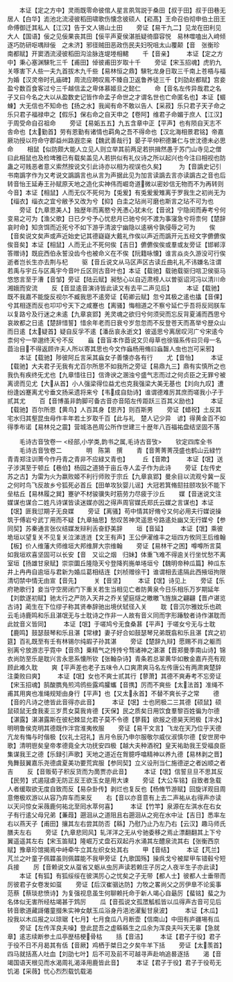 <!-- { "loadSidebar": true } -->
　　本证【定之方中】灵雨既零命彼倌人星言夙驾説于桑田【叔于田】叔于田巷无居人【白华】滮池北流浸彼稻田啸歌伤懐念彼硕人【崧髙】王命召伯彻申伯土田王命傅御迁其私人【江汉】告于文人锡山土田
　　旁证【易干九二】见龙在田利见大人【国语】佞之见佞果丧其田【佞平声夏侯湛扺疑徛靡容悦　易林噬嗑出入﨑倾逐巧防研呕喁辩佞　之未济】邪径贼田恶政伤民夫妇呪咀太山覆颠【音　张衡珍　南都赋】开窦洒流浸彼稻田沟浍脉连堤堘相輑
　　千【音亲】
　　本证【定之方中】秉心塞渊騋牝三千【甫田】倬彼甫田岁取十千
　　旁证【宋玉招魂】虎豹九关啄害下人些一夫九首拔木九千些【易林恒之鼎】騋牝龙身日取三千南上苍梧与福为婚【汉灵帝时孔庙碑】周流应聘叹鳯不臻自卫返鲁养徒三千【刘劭赵都赋】宫妾盈兮数百食客过兮三千越信孟之卑体慕姬旦之懿仁
　　命【音名左传异哉君之名子又曰今名之大以从盈数史记皆作命孟子命世之才谓名世也亡命匿名也】本证【蝃蝀】大无信也不知命也【扬之水】我闻有命不敢以告人【采菽】乐只君子天子命之乐只君子福禄申之【假乐】保右命之自天申之【卷阿】维君子命媚于庶人【江汉】于周受命自召祖命
　　旁证【易姤五五】九五含章中正【平声】也有陨自天志不舎命也【太勤首】劳有恩勤有诸情也羁角之吾不得命也【汉北海相景君铭】帝嘉厥功授以符命守郡益州路遐恋亲【魏武善哉行】晏子平仲积德兼仁与世沈德未必思命
　　相鼠【似防颇大能人立见人则立举其前两足若拱揖然愚于苏门山寺见之僧曰此相鼠也及检埤雅已有载矣盖见人若拱似有礼仪诗之所以起兴也今注曰相视也防蛊之可贱恶者意义索然按说文引此诗亦以相为视误也久矣】
　　为【音譌史记引书南譌字作为又考说文譌譌言也从言为声据此见为加言读譌去言亦读譌古之音也后转音怡王延寿王孙赋原天地之造化实神伟而崛竒道微以密妙信无物而不为再转则今音】本证【相鼠】人而无仪不死何为【兎爰】有兎爰爰雉离于罗我生之初尚无为【缁衣】缁衣之宜兮敝予又改为兮【抑】白圭之玷尚可磨也斯言之玷不可为也
　　旁证【九章思美人】独歴年而离愍兮羌慿心犹未化【音讹】宁隐闵而寿考兮何变易之可为【渔父歌】日已夕兮予心忧悲月已驰兮何不渡为事寖急兮将柰何【楚辞哀时命】知贪饵而近死兮不如下游乎清波宁幽隐以逺祸兮孰侵辱之可为
　　俟【音矣说文矣声或声近始史记其德嶷嶷大戴礼作俟以声近而譌开元五经文字儦儦俟俟音矣】本证【相鼠】人而无止不死何俟【吉日】儦儦俟俟或羣或友旁证【邯郸淳答赠诗】既庇西伯永誓没齿今也被命义在不俟【阮籍咏懐】谁言焱炎久游没可行俟逝者岂长生亦去荆与杞
　　驱【音丘说文从马区声区古读丘曲礼礼不讳嫌名注谓若禹与宇丘与区禹宇今音叶丘区则古音叶也】本证【载驰】载驰载驱归唁卫侯驱马悠悠言至于漕【音邹】旁证【陆云赋】昶愁心以自迈肃榜人以曽驱诏河冯以清川命湘娥而安流
　　反【音显逺音演诗皆此读又有去平二声见后】
　　本证【载驰】既不我嘉不能旋反视尔不臧我思不逺旁证【荀卿云赋】忽兮其极之逺也攭【音倮】兮其相逐而反也卭卭兮天下之咸蹇也【离骚】悔相道之不察兮延伫乎吾将反囘朕车以复路兮及行迷之未逺【九章哀郢】羌灵魂之欲归兮何须臾而忘反背夏浦而西思兮哀故都之日逺【楚辞惜誓】惜余年老而日衰兮岁忽忽而不反登苍天而髙举兮歴众山而日逺【太疑首】疑自反孚不逺【潘岳哀永逝文】彼遥思兮离居叹河广兮宋逺今柰何兮一举邈终天兮不反
　　蝱【音盲本作莔说文贝母草也徐锴系传曰贝母一名莔治目不得返顾许夫人所以寄其思也今文作蝱杨用脩曰蝱齧人虫也岂可采邪】
　　本证【载驰】陟彼阿丘言采其蝱女子善懐亦各有行
　　尤【音怡】
　　本证【载驰】大夫君子无我有尤百尔所思不如我所之旁证【易鼎九三】鼎有实慎所之也我仇有疾终旡尤也【九章惜往日】信谗谀之溷浊兮盛气志而过之何贞臣之无罪兮被离谤而见尤【大从首】小人强梁得位益尤也克我强梁大美无基也【刘向九叹】遭纷逢凶蹇离尤兮垂文扬采遗将来兮【韦成自劾诗】谁谓德难厉其庶而嗟我小子于贰其尤
　　百【音博虽非韵脚可备古音亦音陌左传距跃三百其义励也】
　　本证【载驰】百尔所思【黄鸟】人百其身【思齐】则百斯男
　　旁证【蜡祝】土反其宅水归其壑昆虫母作丰年若土岁取千百【此与礼　楚人记少异　谚】得黄金百不如得季布诺【易林兑之震】营城洛邑周公所作世建三十歴年八百福祐盘结坚固不落

　　毛诗古音攷卷一
<经部,小学类,韵书之属,毛诗古音攷>
　　钦定四库全书
　　毛诗古音攷卷二　　　　明　陈第　撰
　　青【音菁菁菁茂盛也鹤山云緑竹青青郑注训菁今作丹青之青非不应緑又青也】
　　丘【音欺】
　　本证【氓】送子涉淇至于顿丘【巷伯】杨园之道猗于亩丘寺人孟子作为此诗
　　旁证【左传史苏之古】为雷为火为嬴败姬不利行师败于宗丘【九章哀郢】曼余目以流观兮冀一反之何时鸟飞反故乡兮狐死必首丘【田单攻狄婴儿谣】大冠若箕脩劎拄颐攻狄不能下垒枯丘【易林履之巽】蹇驴不材骏骥失时筋劳力尽疲于沙丘
　　媒【音迷说文注媒谋也谋合二姓凡诗谋皆读迷媒亦因之得声周官媒氏郑氏云媒之言谋也】本证【氓】匪我愆期子无良媒
　　旁证【离骚】苟中情其好脩兮又何必用夫行媒说操筑于傅岩兮武丁用而不疑【九章抽思】愁叹苦神灵遥思兮路逺处幽又无行媒兮【参同契】苏秦通言张仪结媒发辩利舌奋舒美辞
　　垣【音延】
　　本证【氓】乘彼垝垣以望复关不见复关泣涕涟涟【文王有声】王公伊濯维丰之垣四方攸同王后维翰【板】价人维藩大师维垣大邦维屏大宗维翰
　　旁证【易林干之困】噂噂所言莫如我垣欢喜坚固可以长安【音　又讼之烟　归妹】体重飞难不得逾关行坐忧愁不离室垣【扬雄甘泉赋】崇崇圜丘隆隐天兮登降峛崺单埢垣兮【魏明帝种瓜篇】种瓜东井上冉冉自逾垣与君新为婚瓜葛相结连【刘桢赠徐干】谁谓相去逺隔此西掖垣拘限清切禁中情无由宣【音先】
　　关【音坚】
　　本证【氓】诗见上
　　旁证【乐府艳歌行】妾当守空房闭门下重关若生当相见亡者防黄泉今日乐相乐万岁期延年【刘歆遂初赋】驰太行之严防入天井之乔关望庭燧之皦皦飞旌旐之翩翩【晋卢谌览古诗】蔺生在下位缪子称其贤奉辞驰出境伏轼径入关
　　耽【音沉尔雅妉乐也疏云毛诗鹿鸣和乐且湛氓无与士耽诗之作非一人故有音义同而字形踳駮者诗作湛耽而此妉音义皆同】
　　本证【氓】于嗟鸠兮无食桑葚【平声】于嗟女兮无与士耽【鹿鸣】鼓瑟鼓琴和乐且湛【常棣】妻子好合如鼓瑟琴兄弟既翕和乐且湛【宾之初筵】百礼既至有壬有林锡尔纯嘏子孙其湛
　　旁证【楚辞九辩】愿赐不肖之躯而别离兮放游志乎霓中【音烝】乗精气之抟抟兮骛诸神之湛湛【晋郑曼季南山诗】锦衣尚防至乐是耽兴言永思系懐所钦【张翰杂诗】青条若总翠黄华如散金嘉卉亮有观顾此难久耽
　　爽【平声差也老子五味令人口爽肃爽马名左传唐公有两肃爽楚辞注羮败曰爽】
　　本证【氓】女也不爽士贰其行【蓼萧】其德不爽寿考不忘旁证【宋玉招魂】鹄酸臇鳬煎鸿鸧些露鸡臛蠵【音携】厉而不爽些【太法首】准绳不甫其用爽也准绳规矩由身行【平声】也【又太永首】不替不爽长子之常
　　德【音的凡诗之徳皆此音得亦此音】
　　本证【氓】士也罔极二三其德【硕鼠】硕鼠硕鼠无食我麦三岁贯女莫我肯德【天保】民之质矣日用饮食羣黎百姓徧为尔德【湛露】湛湛露斯在彼杞棘显允君子莫不令德【蓼莪】欲报之德昊天罔极【泮水】明明鲁侯克明其德既作泮宫淮夷攸服
　　旁证【易干文言】飞龙在天乃位乎天德亢龙有悔与时偕极【仪礼士冠礼】吉月令辰乃申尔服敬尔威仪淑慎尔德【安世房中歌】清明鬯矣皇帝孝德竟全大功抚安四极【越大夫种酒祝】皇天祐助我王受福良臣集谋我王之德【乐録引声歌】天地之道近在胷臆呼噏精神以养九德【易林剥之晋】鳬舞鼓翼嘉乐尧德虞夏美功要荒宾服【参同契】立义设刑当仁施德逆之者凶顺之者吉
　　反【音贩荀子积反货而为啇贾亦此音】
　　本证【氓】信誓旦旦不思其反【民劳】式遏冦虐无防正反王欲玉女是用大谏
　　旁证【大公车铭】自致者急载人者缓取欲无度自致而反【易杂卦传】剥烂也复反也【杨脩节游赋】回旋详观目周意倦极欢游以从容乃弃车而来反
　　右【音以亦音意有上去二声祐从右得声亦读以天问惊女采薇鹿何祐北至囘水萃何喜】
　　本证【竹竿】泉源在左淇水在右女子有行逺父母兄弟【蒹葭】遡洄从之道阻且右遡洄从之宛在水中沚【吉日】悉率左右以燕天子【甫田】攘其左右尝其防否【緜】乃慰乃止乃左乃右【云汉】趣马师氏膳夫左右
　　旁证【九章悲囘风】轧洋洋之无从兮驰委移之焉止漂翻翻其上下兮翼遥遥其左右【宋玉笛赋】隆崛万丈盘石双起丹水涌其左醴泉流其右【张衡西京赋】豫章珍馆揭焉中峙牵牛立其左织女处其右
　　甲【音结】
　　本证【芃兰】芃兰之叶童子佩韘虽则佩韘能不我甲旁证【九歌国殇】操呉戈兮被犀甲车错毂兮短兵接
　　厉【音赖说文从虿省又蛎从虫厉声读若赖庄子厉之人夜半生子亦此读】
　　本证【有狐】有狐绥绥在彼淇厉心之忧矣之子无带【都人士】彼都人士垂带而厉彼君子女卷发如虿
　　旁证【后汉崔骃达防】力牧之畧尚父之厉伊臯不论奚事范蔡【蔡琰悲愤诗】为复强视息虽生何聊赖托命于新人竭心自朂厉【蜚铭】蜚之为名体似无害所经枯竭甚于鸩厉
　　瓜【音孤说文孤罛觚柧皆以瓜得声古音可见后转音歌道藏謌僊童掇朱实神女献玉瓜浴身丹浥池濯髪甘泉波】
　　本证【木瓜】投我以木瓜报之以琼琚【七月】七月食瓜八月断壶【信南山】中田有庐疆埸有瓜
　　旁证【左传浑良夫噪】登此昆吾之虚緜緜生之瓜余为浑良夫呌天无辜【急就章】逺志续断参土瓜亭歴桔梗骨枯
　　括【音洁】
　　本证【君子于役】君子于役不日不月曷其有佸【音厥】鸡栖于桀日之夕矣牛羊下括
　　旁证【太羡首】四马就括髙人吐血【刘劭七叶】后不可及前不可越寻声赴响追晷逐括
　　渴【音竭国语天根见而水渴周礼渴泽用鹿皆此音】
　　本证【君子于役】君子于役苟无饥渴【采薇】忧心烈烈载饥载渴
